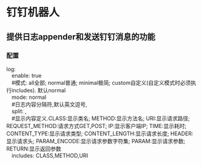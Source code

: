 # 钉钉机器人
## 提供日志appender和发送钉钉消息的功能
### 配置
log:  
  &emsp;enable: true  
  &emsp;#模式: all全部; normal普通; minimal极简; custom自定义(自定义模式时必须执行includes). 默认normal  
  &emsp;mode: normal  
  &emsp;#日志内容分隔符,默认英文逗号,  
  &emsp;split: ,  
  &emsp;#显示内容定义.CLASS:显示类名;
  METHOD:显示方法名;
  URI:显示请求路径;
  REQUEST_METHOD:请求方式GET,POST;
  IP:显示客户端IP;
  TIME:显示耗时;
  CONTENT_TYPE:显示请求类型;
  CONTENT_LENGTH:显示请求长度;
  HEADER:显示请求头;
  PARAM_ENCODE:显示请求参数字符集;
  PARAM:显示请求参数;
  RETURN:显示返回参数  
  &emsp;includes: CLASS,METHOD,URI